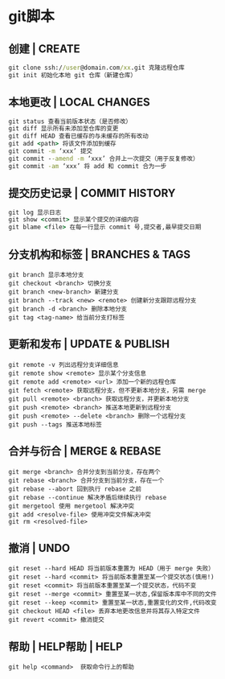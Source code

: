 #  git脚本

##  创建 | CREATE

```cmd
git clone ssh://user@domain.com/xx.git 克隆远程仓库
git init 初始化本地 git 仓库（新建仓库）
```

## 本地更改 | LOCAL CHANGES

```cmd
git status 查看当前版本状态（是否修改）
git diff 显示所有未添加至仓库的变更
git diff HEAD 查看已缓存的与未缓存的所有改动
git add <path> 将该文件添加到缓存
git commit -m ‘xxx’ 提交
git commit --amend -m ‘xxx’ 合并上一次提交（用于反复修改）
git commit -am ‘xxx’ 将 add 和 commit 合为一步
```

## 提交历史记录 | COMMIT HISTORY

```cmd
git log 显示日志
git show <commit> 显示某个提交的详细内容
git blame <file> 在每一行显示 commit 号,提交者,最早提交日期
```

## 分支机构和标签 | BRANCHES & TAGS

```
git branch 显示本地分支
git checkout <branch> 切换分支
git branch <new-branch> 新建分支
git branch --track <new> <remote> 创建新分支跟踪远程分支
git branch -d <branch> 删除本地分支
git tag <tag-name> 给当前分支打标签
```

## 更新和发布 | UPDATE & PUBLISH

```
git remote -v 列出远程分支详细信息
git remote show <remote> 显示某个分支信息
git remote add <remote> <url> 添加一个新的远程仓库
git fetch <remote> 获取远程分支，但不更新本地分支，另需 merge
git pull <remote> <branch> 获取远程分支，并更新本地分支
git push <remote> <branch> 推送本地更新到远程分支
git push <remote> --delete <branch> 删除一个远程分支
git push --tags 推送本地标签
```

## 合并与衍合 | MERGE & REBASE

```
git merge <branch> 合并分支到当前分支，存在两个
git rebase <branch> 合并分支到当前分支，存在一个
git rebase --abort 回到执行 rebase 之前
git rebase --continue 解决矛盾后继续执行 rebase
git mergetool 使用 mergetool 解决冲突
git add <resolve-file> 使用冲突文件解决冲突
git rm <resolved-file>
```

## 撤消 | UNDO

```
git reset --hard HEAD 将当前版本重置为 HEAD（用于 merge 失败）
git reset --hard <commit> 将当前版本重置至某一个提交状态(慎用!)
git reset <commit> 将当前版本重置至某一个提交状态，代码不变
git reset --merge <commit> 重置至某一状态,保留版本库中不同的文件
git reset --keep <commit> 重置至某一状态,重置变化的文件,代码改变
git checkout HEAD <file> 丢弃本地更改信息并将其存入特定文件
git revert <commit> 撤消提交
```

##  帮助 | HELP帮助 | HELP

```
git help <command>  获取命令行上的帮助
```

